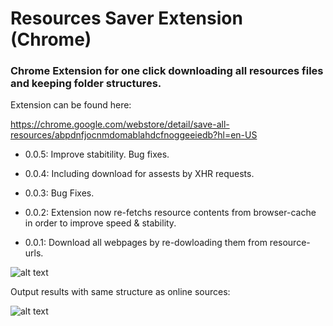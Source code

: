 # Resources Saver Extension (Chrome)

### Chrome Extension for one click downloading all resources files and keeping folder structures.

Extension can be found here:


https://chrome.google.com/webstore/detail/save-all-resources/abpdnfjocnmdomablahdcfnoggeeiedb?hl=en-US

- 0.0.5: Improve stabitility. Bug fixes.

- 0.0.4: Including download for assests by XHR requests.

- 0.0.3: Bug Fixes.

- 0.0.2: Extension now re-fetchs resource contents from browser-cache in order to improve speed & stability.

- 0.0.1: Download all webpages by re-dowloading them from resource-urls.

![alt text](https://github.com/up209d/ResourcesSaverExt/blob/master/screenshot.png?raw=true)

Output results with same structure as online sources:

![alt text](https://github.com/up209d/ResourcesSaverExt/blob/master/screenshot2.png?raw=true)
